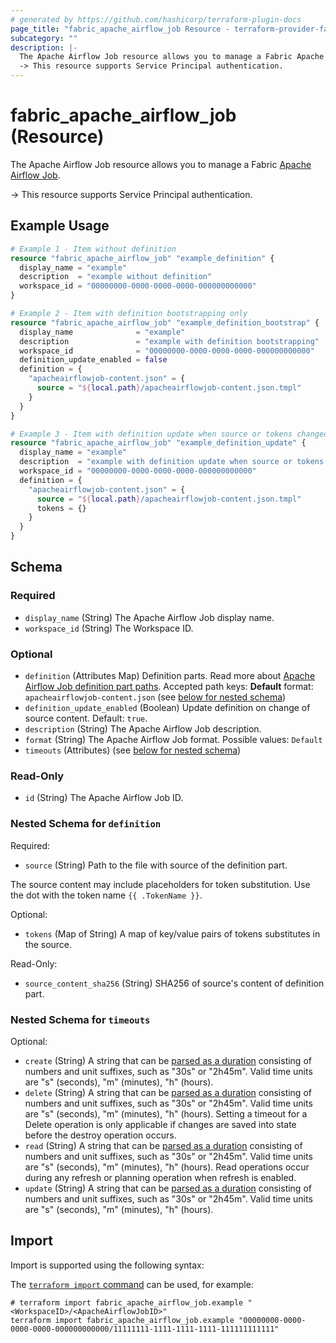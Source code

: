 ```yaml
---
# generated by https://github.com/hashicorp/terraform-plugin-docs
page_title: "fabric_apache_airflow_job Resource - terraform-provider-fabric"
subcategory: ""
description: |-
  The Apache Airflow Job resource allows you to manage a Fabric Apache Airflow Job https://learn.microsoft.com/fabric/data-factory/apache-airflow-jobs-concepts.
  -> This resource supports Service Principal authentication.
---
```


# fabric_apache_airflow_job (Resource)

The Apache Airflow Job resource allows you to manage a Fabric [Apache Airflow Job](https://learn.microsoft.com/fabric/data-factory/apache-airflow-jobs-concepts).

-> This resource supports Service Principal authentication.

## Example Usage

```terraform
# Example 1 - Item without definition
resource "fabric_apache_airflow_job" "example_definition" {
  display_name = "example"
  description  = "example without definition"
  workspace_id = "00000000-0000-0000-0000-000000000000"
}

# Example 2 - Item with definition bootstrapping only
resource "fabric_apache_airflow_job" "example_definition_bootstrap" {
  display_name              = "example"
  description               = "example with definition bootstrapping"
  workspace_id              = "00000000-0000-0000-0000-000000000000"
  definition_update_enabled = false
  definition = {
    "apacheairflowjob-content.json" = {
      source = "${local.path}/apacheairflowjob-content.json.tmpl"
    }
  }
}

# Example 3 - Item with definition update when source or tokens changed
resource "fabric_apache_airflow_job" "example_definition_update" {
  display_name = "example"
  description  = "example with definition update when source or tokens changed"
  workspace_id = "00000000-0000-0000-0000-000000000000"
  definition = {
    "apacheairflowjob-content.json" = {
      source = "${local.path}/apacheairflowjob-content.json.tmpl"
      tokens = {}
    }
  }
}
```

<!-- schema generated by tfplugindocs -->
## Schema

### Required

- `display_name` (String) The Apache Airflow Job display name.
- `workspace_id` (String) The Workspace ID.

### Optional

- `definition` (Attributes Map) Definition parts. Read more about [Apache Airflow Job definition part paths](https://learn.microsoft.com/fabric/data-factory/apache-airflow-jobs-concepts). Accepted path keys: **Default** format: `apacheairflowjob-content.json` (see [below for nested schema](#nestedatt--definition))
- `definition_update_enabled` (Boolean) Update definition on change of source content. Default: `true`.
- `description` (String) The Apache Airflow Job description.
- `format` (String) The Apache Airflow Job format. Possible values: `Default`
- `timeouts` (Attributes) (see [below for nested schema](#nestedatt--timeouts))

### Read-Only

- `id` (String) The Apache Airflow Job ID.

<a id="nestedatt--definition"></a>

### Nested Schema for `definition`

Required:

- `source` (String) Path to the file with source of the definition part.

The source content may include placeholders for token substitution. Use the dot with the token name `{{ .TokenName }}`.

Optional:

- `tokens` (Map of String) A map of key/value pairs of tokens substitutes in the source.

Read-Only:

- `source_content_sha256` (String) SHA256 of source's content of definition part.

<a id="nestedatt--timeouts"></a>

### Nested Schema for `timeouts`

Optional:

- `create` (String) A string that can be [parsed as a duration](https://pkg.go.dev/time#ParseDuration) consisting of numbers and unit suffixes, such as "30s" or "2h45m". Valid time units are "s" (seconds), "m" (minutes), "h" (hours).
- `delete` (String) A string that can be [parsed as a duration](https://pkg.go.dev/time#ParseDuration) consisting of numbers and unit suffixes, such as "30s" or "2h45m". Valid time units are "s" (seconds), "m" (minutes), "h" (hours). Setting a timeout for a Delete operation is only applicable if changes are saved into state before the destroy operation occurs.
- `read` (String) A string that can be [parsed as a duration](https://pkg.go.dev/time#ParseDuration) consisting of numbers and unit suffixes, such as "30s" or "2h45m". Valid time units are "s" (seconds), "m" (minutes), "h" (hours). Read operations occur during any refresh or planning operation when refresh is enabled.
- `update` (String) A string that can be [parsed as a duration](https://pkg.go.dev/time#ParseDuration) consisting of numbers and unit suffixes, such as "30s" or "2h45m". Valid time units are "s" (seconds), "m" (minutes), "h" (hours).

## Import

Import is supported using the following syntax:

The [`terraform import` command](https://developer.hashicorp.com/terraform/cli/commands/import) can be used, for example:

```shell
# terraform import fabric_apache_airflow_job.example "<WorkspaceID>/<ApacheAirflowJobID>"
terraform import fabric_apache_airflow_job.example "00000000-0000-0000-0000-000000000000/11111111-1111-1111-1111-111111111111"
```
